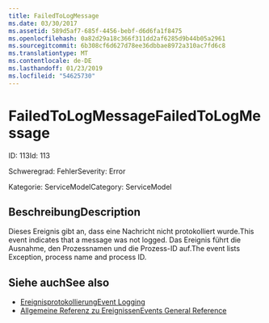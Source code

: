 ```yaml
---
title: FailedToLogMessage
ms.date: 03/30/2017
ms.assetid: 589d5af7-685f-4456-bebf-d6d6fa1f8475
ms.openlocfilehash: 0a82d29a18c366f311dd2af6285d9b44b05a2961
ms.sourcegitcommit: 6b308cf6d627d78ee36dbbae8972a310ac7fd6c8
ms.translationtype: MT
ms.contentlocale: de-DE
ms.lasthandoff: 01/23/2019
ms.locfileid: "54625730"
---
```

# <a name="failedtologmessage"></a><span data-ttu-id="8836e-102">FailedToLogMessage</span><span class="sxs-lookup"><span data-stu-id="8836e-102">FailedToLogMessage</span></span>
<span data-ttu-id="8836e-103">ID: 113</span><span class="sxs-lookup"><span data-stu-id="8836e-103">Id: 113</span></span>  
  
 <span data-ttu-id="8836e-104">Schweregrad: Fehler</span><span class="sxs-lookup"><span data-stu-id="8836e-104">Severity: Error</span></span>  
  
 <span data-ttu-id="8836e-105">Kategorie: ServiceModel</span><span class="sxs-lookup"><span data-stu-id="8836e-105">Category: ServiceModel</span></span>  
  
## <a name="description"></a><span data-ttu-id="8836e-106">Beschreibung</span><span class="sxs-lookup"><span data-stu-id="8836e-106">Description</span></span>  
 <span data-ttu-id="8836e-107">Dieses Ereignis gibt an, dass eine Nachricht nicht protokolliert wurde.</span><span class="sxs-lookup"><span data-stu-id="8836e-107">This event indicates that a message was not logged.</span></span> <span data-ttu-id="8836e-108">Das Ereignis führt die Ausnahme, den Prozessnamen und die Prozess-ID auf.</span><span class="sxs-lookup"><span data-stu-id="8836e-108">The event lists Exception, process name and process ID.</span></span>  
  
## <a name="see-also"></a><span data-ttu-id="8836e-109">Siehe auch</span><span class="sxs-lookup"><span data-stu-id="8836e-109">See also</span></span>
- [<span data-ttu-id="8836e-110">Ereignisprotokollierung</span><span class="sxs-lookup"><span data-stu-id="8836e-110">Event Logging</span></span>](../../../../../docs/framework/wcf/diagnostics/event-logging/index.md)
- [<span data-ttu-id="8836e-111">Allgemeine Referenz zu Ereignissen</span><span class="sxs-lookup"><span data-stu-id="8836e-111">Events General Reference</span></span>](../../../../../docs/framework/wcf/diagnostics/event-logging/events-general-reference.md)
